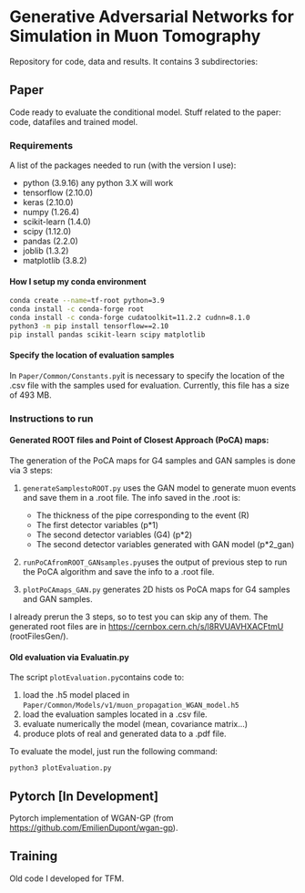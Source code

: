 # Generative Adversarial Networks for Simulation in Muon Tomography

Repository for code, data and results. It contains 3 subdirectories:

## Paper
Code ready to evaluate the conditional model.
Stuff related to the paper: code, datafiles and trained model.

### Requirements
A list of the packages needed to run (with the version I use):
- python (3.9.16) any python 3.X will work
- tensorflow (2.10.0)
- keras (2.10.0)
- numpy (1.26.4)
- scikit-learn (1.4.0)
- scipy (1.12.0)
- pandas (2.2.0)
- joblib (1.3.2)
- matplotlib (3.8.2)

#### How I setup my conda environment
```bash
conda create --name=tf-root python=3.9
conda install -c conda-forge root
conda install -c conda-forge cudatoolkit=11.2.2 cudnn=8.1.0
python3 -m pip install tensorflow==2.10
pip install pandas scikit-learn scipy matplotlib
```

#### Specify the location of evaluation samples
In ```Paper/Common/Constants.py```it is necessary to specify the location of the .csv file with the samples used for evaluation.
Currently, this file has a size of 493 MB.

### Instructions to run

#### Generated ROOT files and Point of Closest Approach (PoCA) maps:
The generation of the PoCA maps for G4 samples and GAN samples is done via 3 steps:
1. ```generateSamplestoROOT.py``` uses the GAN model to generate muon events and save them in a .root file.
The info saved in the .root is:
    - The thickness of the pipe corresponding to the event            (R)
    - The first detector variables                                    (p*1)
    - The second detector variables (G4)                              (p*2)
    - The second detector variables generated with GAN model          (p*2_gan)

3. ```runPoCAfromROOT_GANsamples.py```uses the output of previous step to run the PoCA algorithm and save the info to a .root file.
4. ```plotPoCAmaps_GAN.py``` generates 2D hists os PoCA maps for G4 samples and GAN samples.

I already prerun the 3 steps, so to test you can skip any of them. The generated root files are in https://cernbox.cern.ch/s/l8RVUAVHXACFtmU (rootFilesGen/).


#### Old evaluation via Evaluatin.py
The script ```plotEvaluation.py```contains code to:
1. load the .h5 model placed in ```Paper/Common/Models/v1/muon_propagation_WGAN_model.h5```
2. load the evaluation samples located in a .csv file.
3. evaluate numerically the model (mean, covariance matrix...)
4. produce plots of real and generated data to a .pdf file.

To evaluate the model, just run the following command:
```
python3 plotEvaluation.py
```

## Pytorch [In Development]
Pytorch implementation of WGAN-GP (from https://github.com/EmilienDupont/wgan-gp).

## Training 
Old code I developed for TFM.
